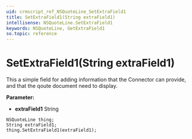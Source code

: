 ```yaml
---
uid: crmscript_ref_NSQuoteLine_SetExtraField1
title: SetExtraField1(String extraField1)
intellisense: NSQuoteLine.SetExtraField1
keywords: NSQuoteLine, GetExtraField1
so.topic: reference
---
```


# SetExtraField1(String extraField1)

This a simple field for adding information that the Connector can provide, and that the qoute document need to display.

**Parameter:** 
* **extraField1** String

```crmscript
NSQuoteLine thing;
String extraField1;
thing.SetExtraField1(extraField1);
```

